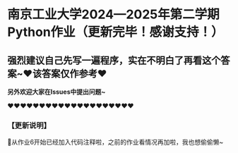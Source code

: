 # 南京工业大学2024—2025年第二学期Python作业（更新完毕！感谢支持！）
## ​强烈建议自己先写一遍程序，实在不明白了再看这个答案~​❤️​该答案仅作参考​❤️

**另外欢迎大家在Issues中提出问题~**

❤️​❤️​❤️​❤️​❤️​❤️​❤️​❤️​❤️​❤️​❤️​❤️​❤️​❤️​❤️​❤️​❤️​❤️​❤️​❤️​

### 【更新说明】

🎉从作业6开始已经加入代码注释啦，之前的作业看情况再加啦，我也想偷偷懒~
